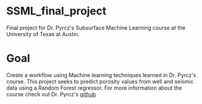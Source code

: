 # SSML_final_project
Final project for Dr. Pyrcz's Subsurface Machine Learning course at the University of Texas at Austin.

# Goal
Create a workflow using Machine learning techniques learned in Dr. Pyrcz's course. This project seeks to predict porosity values from well and seismic data using a Random Forest regressor. For more information about the course check out Dr. Pyrcz's [github](https://github.com/GeostatsGuy)
